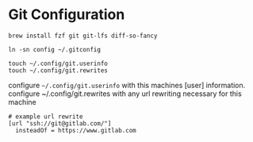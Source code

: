 # Git Configuration

```
brew install fzf git git-lfs diff-so-fancy

ln -sn config ~/.gitconfig

touch ~/.config/git.userinfo
touch ~/.config/git.rewrites
```

configure `~/.config/git.userinfo` with this machines [user] information.
configure ~/.config/git.rewrites with any url rewriting necessary for this machine


```
# example url rewrite
[url "ssh://git@gitlab.com/"]
  insteadOf = https://www.gitlab.com
```

